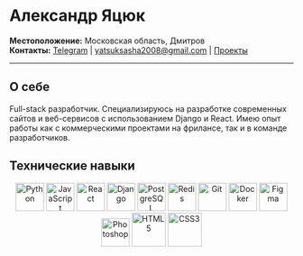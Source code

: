 # Александр Яцюк

**Местоположение:** Московская область, Дмитров  
**Контакты:** [Telegram](https://t.me/quack3r1) | yatsuksasha2008@gmail.com | [Проекты](https://wheresite.ru)

---

## О себе

Full-stack разработчик. Специализируюсь на разработке современных сайтов и веб-сервисов с использованием Django и React. Имею опыт работы как с коммерческими проектами на фрилансе, так и в команде разработчиков.

## Технические навыки

<div align="center">
<img src="https://cdn.jsdelivr.net/gh/devicons/devicon/icons/python/python-original.svg" width="50" height="50" alt="Python"/>
<img src="https://cdn.jsdelivr.net/gh/devicons/devicon/icons/javascript/javascript-original.svg" width="50" height="50" alt="JavaScript"/>
<img src="https://cdn.jsdelivr.net/gh/devicons/devicon/icons/react/react-original.svg" width="50" height="50" alt="React"/>
<img src="https://cdn.jsdelivr.net/gh/devicons/devicon/icons/django/django-plain.svg" width="50" height="50" alt="Django"/>
<img src="https://cdn.jsdelivr.net/gh/devicons/devicon/icons/postgresql/postgresql-original.svg" width="50" height="50" alt="PostgreSQL"/>
<img src="https://cdn.jsdelivr.net/gh/devicons/devicon/icons/redis/redis-original.svg" width="50" height="50" alt="Redis"/>
<img src="https://cdn.jsdelivr.net/gh/devicons/devicon/icons/git/git-original.svg" width="50" height="50" alt="Git"/>
<img src="https://cdn.jsdelivr.net/gh/devicons/devicon/icons/docker/docker-original.svg" width="50" height="50" alt="Docker"/>
<img src="https://cdn.jsdelivr.net/gh/devicons/devicon/icons/figma/figma-original.svg" width="50" height="50" alt="Figma"/>
<img src="https://cdn.jsdelivr.net/gh/devicons/devicon/icons/photoshop/photoshop-plain.svg" width="50" height="50" alt="Photoshop"/>
<img src="https://cdn.jsdelivr.net/gh/devicons/devicon/icons/html5/html5-original.svg" width="60" height="60" alt="HTML5"/>
<img src="https://cdn.jsdelivr.net/gh/devicons/devicon/icons/css3/css3-original.svg" width="60" height="60" alt="CSS3"/>
</div>
